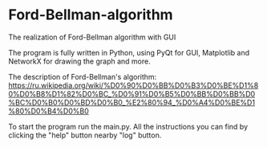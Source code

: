 # Ford-Bellman-algorithm
The realization of Ford-Bellman algorithm with GUI

The program is fully written in Python, using PyQt for GUI, Matplotlib and NetworkX for drawing the graph and more.

The description of Ford-Bellman's algorithm: https://ru.wikipedia.org/wiki/%D0%90%D0%BB%D0%B3%D0%BE%D1%80%D0%B8%D1%82%D0%BC_%D0%91%D0%B5%D0%BB%D0%BB%D0%BC%D0%B0%D0%BD%D0%B0_%E2%80%94_%D0%A4%D0%BE%D1%80%D0%B4%D0%B0

To start the program run the main.py. All the instructions you can find by clicking the "help" button nearby "log" button.
